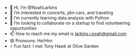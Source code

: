 - 👋 Hi, I’m @NoahLarkins
- 👀 I’m interested in concerts, jdm cars, and traveling
- 🌱 I’m currently learning data analysis with Python
- 💞️ I’m looking to collaborate on a startup to find volunteering oppurtunities 
- 📫 How to reach me my email is larkins.j.noah@gmail.com
- 😄 Pronouns: He/Him
- ⚡ Fun fact: I met Tony Hawk at Olive Garden

<!---
NoahLarkins/NoahLarkins is a ✨ special ✨ repository because its `README.md` (this file) appears on your GitHub profile.
You can click the Preview link to take a look at your changes.
--->
